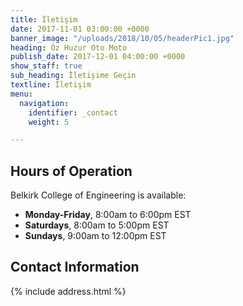 ```yaml
---
title: İletişim
date: 2017-11-01 03:00:00 +0000
banner_image: "/uploads/2018/10/05/headerPic1.jpg"
heading: Öz Huzur Oto Moto
publish_date: 2017-12-01 04:00:00 +0000
show_staff: true
sub_heading: İletişime Geçin
textline: İletişim
menu:
  navigation:
    identifier: _contact
    weight: 5

---
```

## Hours of Operation
Belkirk College of Engineering is available:

- **Monday-Friday**, 8:00am to 6:00pm EST
- **Saturdays**, 8:00am to 5:00pm EST
- **Sundays**, 9:00am to 12:00pm EST

## Contact Information
{% include address.html %}